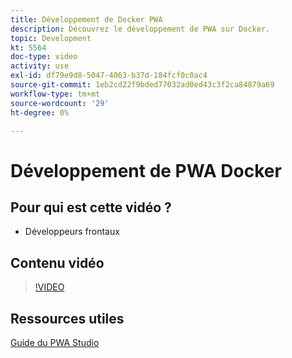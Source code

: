 ```yaml
---
title: Développement de Docker PWA
description: Découvrez le développement de PWA sur Docker.
topic: Development
kt: 5564
doc-type: video
activity: use
exl-id: df79e9d8-5047-4063-b37d-184fcf0c0ac4
source-git-commit: 1eb2cd22f9bded77032ad0ed43c3f2ca84879a69
workflow-type: tm+mt
source-wordcount: '29'
ht-degree: 0%

---
```


# Développement de PWA Docker

## Pour qui est cette vidéo ?

- Développeurs frontaux

## Contenu vidéo

>[!VIDEO](https://video.tv.adobe.com/v/35784?quality=12&learn=on)

## Ressources utiles

[Guide du PWA Studio](https://magento.github.io/pwa-studio/)
